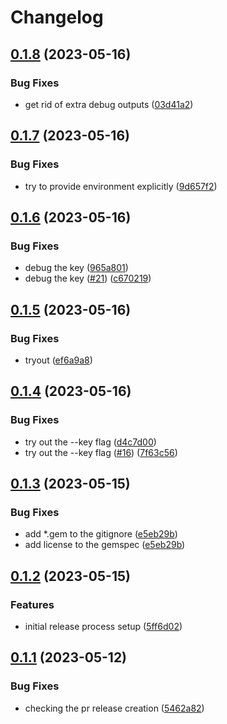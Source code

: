 # Changelog

## [0.1.8](https://github.com/holywarez/json_spotter/compare/v0.1.7...v0.1.8) (2023-05-16)


### Bug Fixes

* get rid of extra debug outputs ([03d41a2](https://github.com/holywarez/json_spotter/commit/03d41a265517e1057a1a8e6a22d9092bc5b2e565))

## [0.1.7](https://github.com/holywarez/json_spotter/compare/v0.1.6...v0.1.7) (2023-05-16)


### Bug Fixes

* try to provide environment explicitly ([9d657f2](https://github.com/holywarez/json_spotter/commit/9d657f23107cf484586d13d11e552cccc249f703))

## [0.1.6](https://github.com/holywarez/json_spotter/compare/v0.1.5...v0.1.6) (2023-05-16)


### Bug Fixes

* debug the key ([965a801](https://github.com/holywarez/json_spotter/commit/965a801d8f49db5a862c64c1b6a446ca29a58038))
* debug the key ([#21](https://github.com/holywarez/json_spotter/issues/21)) ([c670219](https://github.com/holywarez/json_spotter/commit/c6702199c34c5626dbd470c10ebd553cf9b4cdc5))

## [0.1.5](https://github.com/holywarez/json_spotter/compare/v0.1.4...v0.1.5) (2023-05-16)


### Bug Fixes

* tryout ([ef6a9a8](https://github.com/holywarez/json_spotter/commit/ef6a9a852e560dd8cba3fa83859d28450bd7e924))

## [0.1.4](https://github.com/holywarez/json_spotter/compare/v0.1.3...v0.1.4) (2023-05-16)


### Bug Fixes

* try out the --key flag ([d4c7d00](https://github.com/holywarez/json_spotter/commit/d4c7d00317a72d68a84ad9858ea819ecec3a1857))
* try out the --key flag ([#16](https://github.com/holywarez/json_spotter/issues/16)) ([7f63c56](https://github.com/holywarez/json_spotter/commit/7f63c5690340100d24ac6cb8c56abbfcf3e3d451))

## [0.1.3](https://github.com/holywarez/json_spotter/compare/v0.1.2...v0.1.3) (2023-05-15)


### Bug Fixes

* add *.gem to the gitignore ([e5eb29b](https://github.com/holywarez/json_spotter/commit/e5eb29b13863c1716095cea21a56a5f7fdff89cc))
* add license to the gemspec ([e5eb29b](https://github.com/holywarez/json_spotter/commit/e5eb29b13863c1716095cea21a56a5f7fdff89cc))

## [0.1.2](https://github.com/holywarez/json_spotter/compare/v0.1.1...v0.1.2) (2023-05-15)


### Features

* initial release process setup ([5ff6d02](https://github.com/holywarez/json_spotter/commit/5ff6d02b4349d057e6eff87b92dd1e08860f8028))

## [0.1.1](https://github.com/holywarez/json_spotter/compare/v0.1.0...v0.1.1) (2023-05-12)


### Bug Fixes

* checking the pr release creation ([5462a82](https://github.com/holywarez/json_spotter/commit/5462a82aab5d23f84ea705068b3cc88c9e2573b2))
